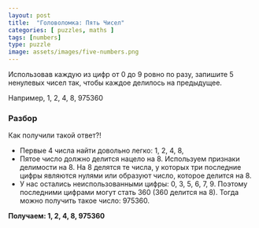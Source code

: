 ```yaml
---
layout: post
title:  "Головоломка: Пять Чисел"
categories: [ puzzles, maths ]
tags: [numbers]
type: puzzle
image: assets/images/five-numbers.png
---
```

Использовав каждую из цифр от 0 до 9 ровно по разу, запишите 5 ненулевых чисел так, чтобы каждое делилось на предыдущее.

Например, 1, 2, 4, 8, 975360

### Разбор
Как получили такой ответ?!

- Первые 4 числа найти довольно легко: 1, 2, 4, 8,
- Пятое число должно делится нацело на 8. Используем признаки делимости на 8. На 8 делятся те числа, у которых три последние цифры являются нулями или образуют число, которое делится на 8.
- У нас остались неиспользованными цифры: 0, 3, 5, 6, 7, 9. Поэтому последними цифрами могут стать 360 (360 делится на 8). Тогда можно получить такое число: 975360.

**Получаем: 1, 2, 4, 8, 975360**